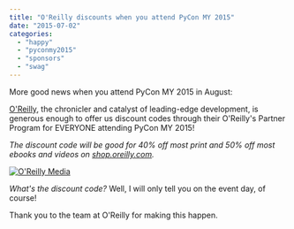 ```yaml
---
title: "O'Reilly discounts when you attend PyCon MY 2015"
date: "2015-07-02"
categories:
  - "happy"
  - "pyconmy2015"
  - "sponsors"
  - "swag"
---
```


More good news when you attend PyCon MY 2015 in August:

[O'Reilly](http://www.oreilly.com/), the chronicler and catalyst of leading-edge development, is generous enough to offer us discount codes through their O'Reilly's Partner Program for EVERYONE attending PyCon MY 2015!

_The discount code will be good for 40% off most print and 50% off most ebooks and videos on [shop.oreilly.com](http://shop.oreilly.com/)._

[![O'Reilly Media](/archived-images/be684-orm_logo_box75_hex.jpg)](http://www.oreilly.com/)

_What's the discount code?_ Well, I will only tell you on the event day, of course!

Thank you to the team at O'Reilly for making this happen.
